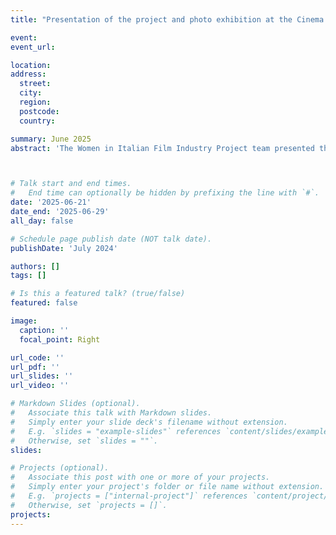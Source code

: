 ```yaml
---
title: "Presentation of the project and photo exhibition at the Cinema Ritrovato Festival 2025" 

event: 
event_url: 

location: 
address:
  street: 
  city:
  region: 
  postcode: 
  country: 

summary: June 2025
abstract: 'The Women in Italian Film Industry Project team presented the project at the 39th edition of the Cinema Ritrovato festival (June 21st-29th 2025) in Bologna. On the same occasion, a photographic exhibition about women’s work in the Italian cinema, curated by the team, was displayed. The photos are sourced from different Italian archives, as well as private collections.<br/>'    



# Talk start and end times.
#   End time can optionally be hidden by prefixing the line with `#`.
date: '2025-06-21'
date_end: '2025-06-29'
all_day: false

# Schedule page publish date (NOT talk date).
publishDate: 'July 2024'

authors: []
tags: []

# Is this a featured talk? (true/false)
featured: false

image:
  caption: ''
  focal_point: Right

url_code: ''
url_pdf: ''
url_slides: ''
url_video: ''

# Markdown Slides (optional).
#   Associate this talk with Markdown slides.
#   Simply enter your slide deck's filename without extension.
#   E.g. `slides = "example-slides"` references `content/slides/example-slides.md`.
#   Otherwise, set `slides = ""`.
slides:

# Projects (optional).
#   Associate this post with one or more of your projects.
#   Simply enter your project's folder or file name without extension.
#   E.g. `projects = ["internal-project"]` references `content/project/deep-learning/index.md`.
#   Otherwise, set `projects = []`.
projects:
---
```




